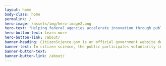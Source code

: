 ```yaml
---
layout: home
body-class: home
permalink: /
hero-image: /assets/img/hero-image2.png
hero-text: "Helping federal agencies accelerate innovation through public participation. "
hero-button-text: Learn more
hero-button-link: /about/
banner-heading: CitizenScience.gov is an official government website designed to accelerate the use of crowdsourcing and citizen science across the U.S. government.
banner-text: In citizen science, the public participates voluntarily in the scientific process, addressing real-world problems.
banner-button-text: 
banner-button-link: /about/
---
```

